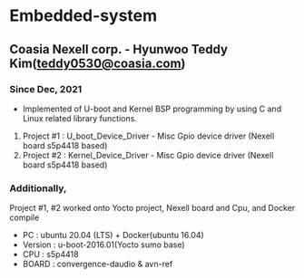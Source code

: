 # Embedded-system
## Coasia Nexell corp. - Hyunwoo Teddy Kim(teddy0530@coasia.com)
### Since Dec, 2021


- Implemented of U-boot and Kernel BSP programming by using C and Linux related library functions. 



1. Project  #1 : U_boot_Device_Driver - Misc Gpio device driver (Nexell board s5p4418 based)
2. Project  #2 : Kernel_Device_Driver - Misc Gpio device driver (Nexell board s5p4418 based)

### Additionally, 
Project #1, #2 worked onto
  Yocto project, Nexell board and Cpu, and Docker compile
  
- PC : ubuntu 20.04 (LTS) + Docker(ubuntu 16.04)
- Version : u-boot-2016.01(Yocto sumo base)
- CPU : s5p4418
- BOARD : convergence-daudio & avn-ref
